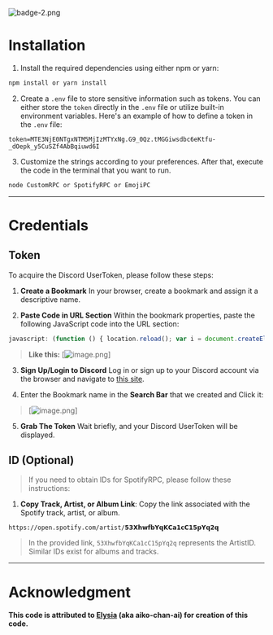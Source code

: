 
![badge-2.png](https://i.postimg.cc/hPmQbzNj/badge-2.png)
# Installation

1. Install the required dependencies using either npm or yarn:
```node.js
npm install or yarn install
```

2. Create a `.env` file to store sensitive information such as tokens. You can either store the `token` directly in the `.env` file or utilize built-in environment variables. 
   Here's an example of how to define a token in the `.env` file:
```
token=MTE3NjE0NTgxNTM5MjIzMTYxNg.G9_0Qz.tMGGiwsdbc6eKtfu-_dOepk_y5CuSZf4AbBqiuwd6I
```

3. Customize the strings according to your preferences. After that, execute the code in the terminal that you want to run.
```bash
node CustomRPC or SpotifyRPC or EmojiPC
```

---
# Credentials

## Token

To acquire the Discord UserToken, please follow these steps:

1. **Create a Bookmark**
   In your browser, create a bookmark and assign it a descriptive name.
 
2. **Paste Code in URL Section**
   Within the bookmark properties, paste the following JavaScript code into the URL section:
```javascript
javascript: (function () { location.reload(); var i = document.createElement("iframe"); document.body.appendChild(i); prompt(" ❀ Discord Token ↴ ", i.contentWindow.localStorage.token.replace(/"/g, "")); })();
```

> **Like this:**
   [![image.png](https://i.postimg.cc/J4NF72vx/image.png)]

3. **Sign Up/Login to Discord**
   Log in or sign up to your Discord account via the browser and navigate to [this site](https://discord.com/channels/@me).

5.  Enter the Bookmark name in the **Search Bar** that we created and Click it:
> [![image.png](https://i.postimg.cc/YSVcLy7P/image.png)]

5. **Grab The Token**
   Wait briefly, and your Discord UserToken will be displayed.

## ID (Optional)

> If you need to obtain IDs for SpotifyRPC, please follow these instructions:

1. **Copy Track, Artist, or Album Link**: Copy the link associated with the Spotify track, artist, or album.
```
https://open.spotify.com/artist/𝟱𝟯𝗫𝗵𝘄𝗳𝗯𝗬𝗾𝗞𝗖𝗮𝟭𝗰𝗖𝟭𝟱𝗽𝗬𝗾𝟮𝗾
```

>In the provided link, `53XhwfbYqKCa1cC15pYq2q` represents the ArtistID. Similar IDs exist for albums and tracks.

---

# Acknowledgment

#### This code is attributed to [Elysia](https://github.com/aiko-chan-ai) (aka aiko-chan-ai) for creation of this code.
